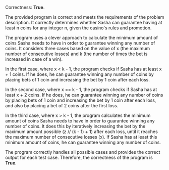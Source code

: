 Correctness: **True**.

The provided program is correct and meets the requirements of the problem description. It correctly determines whether Sasha can guarantee having at least n coins for any integer n, given the casino's rules and promotion.

The program uses a clever approach to calculate the minimum amount of coins Sasha needs to have in order to guarantee winning any number of coins. It considers three cases based on the value of x (the maximum number of consecutive losses) and k (the number of times the bet is increased in case of a win).

In the first case, where x < k - 1, the program checks if Sasha has at least x + 1 coins. If he does, he can guarantee winning any number of coins by placing bets of 1 coin and increasing the bet by 1 coin after each loss.

In the second case, where x == k - 1, the program checks if Sasha has at least x + 2 coins. If he does, he can guarantee winning any number of coins by placing bets of 1 coin and increasing the bet by 1 coin after each loss, and also by placing a bet of 2 coins after the first loss.

In the third case, where x > k - 1, the program calculates the minimum amount of coins Sasha needs to have in order to guarantee winning any number of coins. It does this by iteratively increasing the bet by the maximum amount possible (z // (k - 1) + 1) after each loss, until it reaches the maximum number of consecutive losses (x). If Sasha has at least this minimum amount of coins, he can guarantee winning any number of coins.

The program correctly handles all possible cases and provides the correct output for each test case. Therefore, the correctness of the program is **True**.